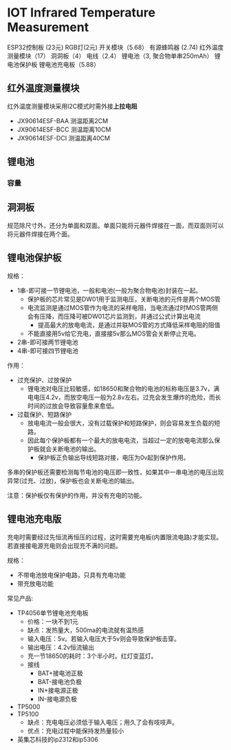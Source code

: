 # IOT Infrared Temperature Measurement

ESP32控制板 (23元)
RGB灯(2元)
开关模块（5.68）
有源蜂鸣器 (2.74)
红外温度测量模块（17）
洞洞板（4）
电线（2.4）
锂电池（3, 聚合物单串250mAh）
锂电池保护板
锂电池充电板（5.88）

## 红外温度测量模块

红外温度测量模块采用I2C模式时需外接**上拉电阻**

- JX90614ESF-BAA 测温距离2CM
- JX90614ESF-BCC 测温距离10CM
- JX90614ESF-DCI 测温距离40CM

## 锂电池

### 容量

## 洞洞板

规范除尺寸外，还分为单面和双面。单面只能将元器件焊接在一面，而双面则可以将元器件焊接在两个面。

## 锂电池保护板

规格：

- 1串-即可接一节锂电池，一般和电池(一般为聚合物电池)封装在一起。
  - 保护板的芯片常见是DW01用于监测电压，关断电池的元件是两个MOS管
  - 电流监测是通过MOS管作为电流的采样电阻，当电流通过时MOS管两侧会有压降，而压降可被DW01芯片监测到，并通过公式计算出电流
    - 提高最大的放电电流，是通过并联MOS管的方式降低采样电阻的阻值
  - 不能直接用5v给它充电，直接接5v那么MOS管会关断停止充电。
- 2串-即可接两节锂电池
- 4串-即可接四节锂电池

作用：

- 过充保护、过放保护
  - 锂电池对电压比较敏感，如18650和聚合物的电池的标称电压是3.7v，满电电压4.2v，而放空电压一般为2.8v左右。过充会发生爆炸的危险，而长时间的过放会导致容量愈来愈低。
- 过载保护、短路保护
  - 放电电流一般会很大，没有过载保护和短路保护，则会容易发生负载的短路。
  - 因此每个保护板都有一个最大的放电电流，当超过一定的放电电流那么保护板就会关断电池的输出。
    - 保护板正负输出导线短路对接，电压为0v起到保护作用。

多串的保护板还需要检测每节电池的电压即一致性，如果其中一串电池的电压出现异常(过充、过放)，保护板也会关断电池的输出。

注意：保护板仅有保护的作用，并没有充电的功能。

## 锂电池充电版

充电时需要经过先恒流再恒压的过程，这时需要充电板(内置限流电路)才能实现。若直接接电源充电则会出现充不满的问题。

规格：

- 不带电池放电保护电路，只具有充电功能
- 带充放电功能

常见产品:

- TP4056单节锂电池充电板
  - 价格：一块不到1元
  - 缺点：发热量大，500ma的电流就有温热感
  - 输入电压：5v。若输入电压大于5v则会导致保护板击穿。
  - 输出电压：4.2v恒流输出
  - 充一节18650的耗时：3个半小时。红灯变蓝灯。
  - 接线
    - BAT+接电池正极
    - BAT-接电池负极
    - IN+接电源正极
    - IN-接电源负极
- TP5000
- TP5100
  - 缺点：充电电压必须低于输入电压；用久了会有吱吱声。
  - 优点：充电过程中能保持发热量较小
- 英集芯科技的ip2312和ip5306
